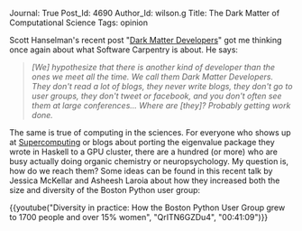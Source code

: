 Journal: True
Post_Id: 4690
Author_Id: wilson.g
Title: The Dark Matter of Computational Science
Tags: opinion

<p>Scott Hanselman's recent post "<a href="http://www.hanselman.com/blog/DarkMatterDevelopersTheUnseen99.aspx">Dark Matter Developers</a>" got me thinking once again about what Software Carpentry is about. He says:</p>
<blockquote><p><em>[We] hypothesize that there is another kind of developer than the ones we meet all the time. We call them Dark Matter Developers. They don't read a lot of blogs, they never write blogs, they don't go to user groups, they don't tweet or facebook, and you don't often see them at large conferences... Where are [they]? Probably getting work done.</em></p></blockquote>
<p>The same is true of computing in the sciences. For everyone who shows up at <a href="http://www.supercomp.org/">Supercomputing</a> or blogs about porting the eigenvalue package they wrote in Haskell to a GPU cluster, there are a hundred (or more) who are busy actually doing organic chemistry or neuropsychology. My question is, how do we reach them? Some ideas can be found in this recent talk by Jessica McKellar and Asheesh Laroia about how they increased both the size and diversity of the Boston Python user group:</p>

{{youtube("Diversity in practice: How the Boston Python User Group grew to 1700 people and over 15% women", "QrITN6GZDu4", "00:41:09")}}

